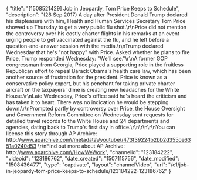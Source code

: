{
    "title": "[1508521429] Job in Jeopardy, Tom Price Keeps to Schedule",
    "description": "(28 Sep 2017) A day after President Donald Trump declared his displeasure with him, Health and Human Services Secretary Tom Price showed up Thursday to get a very public flu shot.\r\nPrice did not mention the controversy over his costly charter flights in his remarks at an event urging people to get vaccinated against the flu, and he left before a question-and-answer session with the media.\r\nTrump declared Wednesday that he's \"not happy\" with Price. Asked whether he plans to fire Price, Trump responded Wednesday: \"We'll see.\"\r\nA former GOP congressman from Georgia, Price played a supporting role in the fruitless Republican effort to repeal Barack Obama's health care law, which has been another source of frustration for the president. Price is known as a conservative policy expert, but his penchant for taking private charter aircraft on the taxpayers' dime is creating new headaches for the White House.\r\nLate Wednesday, Price's office said he's heard the criticism and has taken it to heart. There was no indication he would be stepping down.\r\nPrompted partly by controversy over Price, the House Oversight and Government Reform Committee on Wednesday sent requests for detailed travel records to the White House and 24 departments and agencies, dating back to Trump's first day in office.\r\n\r\n\r\nYou can license this story through AP Archive: http:\/\/www.aparchive.com\/metadata\/youtube\/473f39224b2bb2d355ce6351a0240d53 \r\nFind out more about AP Archive: http:\/\/www.aparchive.com\/HowWeWork",
    "channelid": "123184222",
    "videoid": "123186762",
    "date_created": "1507115756",
    "date_modified": "1508436477",
    "type": "captivate",
    "layout": "channelVideo",
    "url": "\/c1\/job-in-jeopardy-tom-price-keeps-to-schedule\/123184222-123186762"
}